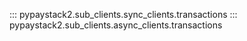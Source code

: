 ::: pypaystack2.sub_clients.sync_clients.transactions
::: pypaystack2.sub_clients.async_clients.transactions
